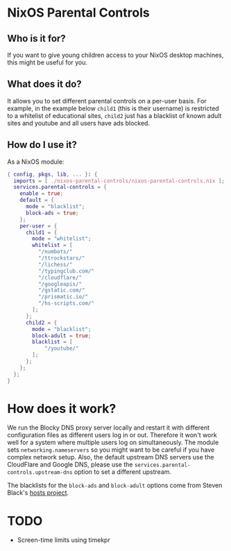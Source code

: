 # NixOS Parental Controls

## Who is it for?

If you want to give young children access to your NixOS desktop machines, this might be useful for you.

## What does it do?

It allows you to set different parental controls on a per-user basis.  For example, in the example below `child1` (this is their username) is restricted to a whitelist of educational sites, `child2` just has a blacklist of known adult sites and youtube and all users have ads blocked.

## How do I use it?

As a NixOS module:

````nix
{ config, pkgs, lib, ... }: {
  imports = [ ./nixos-parental-controls/nixos-parental-controls.nix ];
  services.parental-controls = {
    enable = true;
    default = {
      mode = "blacklist";
      block-ads = true;
    };
    per-user = {
      child1 = {
        mode = "whitelist";
        whitelist = [
          "/numbots/"
          "/ttrockstars/"
          "/lichess/"
          "/typingclub.com/"
          "/cloudflare/"
          "/googleapis/"
          "/gstatic.com/"
          "/prismatic.io/"
          "/hs-scripts.com/"
        ];
      };
      child2 = {
        mode = "blacklist";
        block-adult = true;
        blacklist = [
            "/youtube/"
        ];
      };
    };
  };
}
````

# How does it work?

We run the Blocky DNS proxy server locally and restart it with different configuration files as different users log in or out.  Therefore it won't work well for a system where multiple users log on simultaneously.  The module sets `networking.nameservers` so you might want to be careful if you have complex network setup. Also, the default upstream DNS servers use the CloudFlare and Google DNS, please use the `services.parental-controls.upstream-dns` option to set a different upstream.

The blacklists for the `block-ads` and `block-adult` options come from Steven Black's [hosts project](https://github.com/StevenBlack/hosts).


# TODO

- Screen-time limits using timekpr
